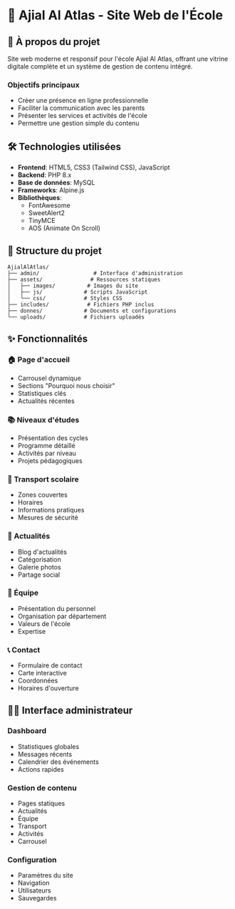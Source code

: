 # 🏫 Ajial Al Atlas - Site Web de l'École

## 🎯 À propos du projet
Site web moderne et responsif pour l'école Ajial Al Atlas, offrant une vitrine digitale complète et un système de gestion de contenu intégré.

### Objectifs principaux
- Créer une présence en ligne professionnelle
- Faciliter la communication avec les parents
- Présenter les services et activités de l'école
- Permettre une gestion simple du contenu

## 🛠 Technologies utilisées
- **Frontend**: HTML5, CSS3 (Tailwind CSS), JavaScript
- **Backend**: PHP 8.x
- **Base de données**: MySQL
- **Frameworks**: Alpine.js
- **Bibliothèques**: 
  - FontAwesome
  - SweetAlert2
  - TinyMCE
  - AOS (Animate On Scroll)

## 📂 Structure du projet
```
AjialAlAtlas/
├── admin/                 # Interface d'administration
├── assets/               # Ressources statiques
│   ├── images/          # Images du site
│   ├── js/             # Scripts JavaScript
│   └── css/            # Styles CSS
├── includes/            # Fichiers PHP inclus
├── donnes/             # Documents et configurations
└── uploads/            # Fichiers uploadés
```

## ✨ Fonctionnalités

### 🏠 Page d'accueil
- Carrousel dynamique
- Sections "Pourquoi nous choisir"
- Statistiques clés
- Actualités récentes

### 📚 Niveaux d'études
- Présentation des cycles
- Programme détaillé
- Activités par niveau
- Projets pédagogiques

### 🚌 Transport scolaire
- Zones couvertes
- Horaires
- Informations pratiques
- Mesures de sécurité

### 📰 Actualités
- Blog d'actualités
- Catégorisation
- Galerie photos
- Partage social

### 👥 Équipe
- Présentation du personnel
- Organisation par département
- Valeurs de l'école
- Expertise

### 📞 Contact
- Formulaire de contact
- Carte interactive
- Coordonnées
- Horaires d'ouverture

## 👨‍💼 Interface administrateur

### Dashboard
- Statistiques globales
- Messages récents
- Calendrier des événements
- Actions rapides

### Gestion de contenu
- Pages statiques
- Actualités
- Équipe
- Transport
- Activités
- Carrousel

### Configuration
- Paramètres du site
- Navigation
- Utilisateurs
- Sauvegardes
